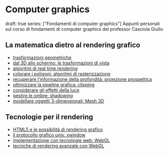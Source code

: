 # Computer graphics

draft: true
series: ["Fondamenti di computer graphics"]
Appunti personali sul corso di fondamenti di computer graphics del professor Casciola Giulio

## La matematica dietro al rendering grafico

- [trasformazioni geometriche](pages/computer_graphics/trasformazioni_geometriche.md)
- [dal 3D allo schermo: le trasformazioni di vista](pages/computer_graphics/trasformazioni_vista.md)
- [algoritmi di real time rendering](pages/computer_graphics/real_time_rendering.md)
- [colorare i poligoni: algoritmi di rasterizzazione](pages/computer_graphics/algoritmi_rasterizzazione.md)
- [recuperare l'informazione della profondità: proiezione prospettica](pages/computer_graphics/proiezione_prospettica.md)
- [ottimizzare la pipeline grafica: clipping](pages/computer_graphics/clipping.md)
- [considerare gli effetti della luce](pages/computer_graphics/illuminazione.md)
- [gestire le ombre: shadowing](pages/computer_graphics/shadowing.md)
- [modellare oggetti 3-dimensionali: Mesh 3D](pages/computer_graphics/mesh_poligonali.md)

## Tecnologie per il rendering

- [HTML5 e le possibilità di rendering grafico](pages/computer_graphics/html5.md)
- [il protocollo grafico unix: xwindow](pages/computer_graphics/xwindow_system.md)
- [implementazione con tecnologie web: WebGL](pages/computer_graphics/webgl.md)
- [tecniche di rendering avanzate con WebGL](pages/computer_graphics/rendering_avanzato_webgl.md)


